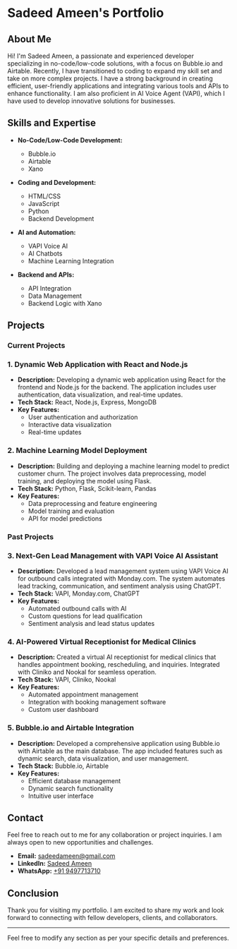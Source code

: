 # Sadeed Ameen's Portfolio

## About Me

Hi! I'm Sadeed Ameen, a passionate and experienced developer specializing in no-code/low-code solutions, with a focus on Bubble.io and Airtable. Recently, I have transitioned to coding to expand my skill set and take on more complex projects. I have a strong background in creating efficient, user-friendly applications and integrating various tools and APIs to enhance functionality. I am also proficient in AI Voice Agent (VAPI), which I have used to develop innovative solutions for businesses.

## Skills and Expertise

- **No-Code/Low-Code Development:**
  - Bubble.io
  - Airtable
  - Xano

- **Coding and Development:**
  - HTML/CSS
  - JavaScript
  - Python
  - Backend Development

- **AI and Automation:**
  - VAPI Voice AI
  - AI Chatbots
  - Machine Learning Integration

- **Backend and APIs:**
  - API Integration
  - Data Management
  - Backend Logic with Xano

## Projects

### Current Projects

### 1. Dynamic Web Application with React and Node.js
- **Description:** Developing a dynamic web application using React for the frontend and Node.js for the backend. The application includes user authentication, data visualization, and real-time updates.
- **Tech Stack:** React, Node.js, Express, MongoDB
- **Key Features:**
  - User authentication and authorization
  - Interactive data visualization
  - Real-time updates

### 2. Machine Learning Model Deployment
- **Description:** Building and deploying a machine learning model to predict customer churn. The project involves data preprocessing, model training, and deploying the model using Flask.
- **Tech Stack:** Python, Flask, Scikit-learn, Pandas
- **Key Features:**
  - Data preprocessing and feature engineering
  - Model training and evaluation
  - API for model predictions

### Past Projects

### 3. Next-Gen Lead Management with VAPI Voice AI Assistant
- **Description:** Developed a lead management system using VAPI Voice AI for outbound calls integrated with Monday.com. The system automates lead tracking, communication, and sentiment analysis using ChatGPT.
- **Tech Stack:** VAPI, Monday.com, ChatGPT
- **Key Features:**
  - Automated outbound calls with AI
  - Custom questions for lead qualification
  - Sentiment analysis and lead status updates

### 4. AI-Powered Virtual Receptionist for Medical Clinics
- **Description:** Created a virtual AI receptionist for medical clinics that handles appointment booking, rescheduling, and inquiries. Integrated with Cliniko and Nookal for seamless operation.
- **Tech Stack:** VAPI, Cliniko, Nookal
- **Key Features:**
  - Automated appointment management
  - Integration with booking management software
  - Custom user dashboard

### 5. Bubble.io and Airtable Integration
- **Description:** Developed a comprehensive application using Bubble.io with Airtable as the main database. The app included features such as dynamic search, data visualization, and user management.
- **Tech Stack:** Bubble.io, Airtable
- **Key Features:**
  - Efficient database management
  - Dynamic search functionality
  - Intuitive user interface

## Contact

Feel free to reach out to me for any collaboration or project inquiries. I am always open to new opportunities and challenges.

- **Email:** [sadeedameen@gmail.com](mailto:sadeedameen@gmail.com)
- **LinkedIn:** [Sadeed Ameen](https://www.linkedin.com/in/sadeedameen)
- **WhatsApp:** [+91 9497713710](https://wa.me/+919497713710)

## Conclusion

Thank you for visiting my portfolio. I am excited to share my work and look forward to connecting with fellow developers, clients, and collaborators.

---

Feel free to modify any section as per your specific details and preferences.
